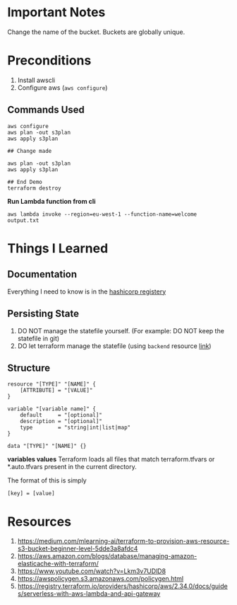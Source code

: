# Important Notes

Change the name of the bucket. Buckets are globally unique.

# Preconditions

1. Install awscli
2. Configure aws (`aws configure`)

## Commands Used

```
aws configure
aws plan -out s3plan
aws apply s3plan

## Change made

aws plan -out s3plan
aws apply s3plan

## End Demo
terraform destroy

```

**Run Lambda function from cli**
```
aws lambda invoke --region=eu-west-1 --function-name=welcome output.txt
```

# Things I Learned

## Documentation

Everything I need to know is in the [hashicorp registery](https://registry.terraform.io/)

## Persisting State

1. DO NOT manage the statefile yourself. (For example: DO NOT keep the statefile in git)
2. DO let terraform manage the statefile (using `backend` resource [link](https://developer.hashicorp.com/terraform/language/settings/backends/configuration))

## Structure

```
resource "[TYPE]" "[NAME]" {
    [ATTRIBUTE] = "[VALUE]"
}
```


```
variable "[variable name]" {
    default     = "[optional]"
    description = "[optional]"
    type        = "string|int|list|map"
}
```

```
data "[TYPE]" "[NAME]" {}
```


**variables values**
Terraform loads all files that match terraform.tfvars or *.auto.tfvars present in the current directory.

The format of this is simply

```
[key] = [value]
```

# Resources

1. https://medium.com/mlearning-ai/terraform-to-provision-aws-resource-s3-bucket-beginner-level-5dde3a8afdc4
2. https://aws.amazon.com/blogs/database/managing-amazon-elasticache-with-terraform/ 
3. https://www.youtube.com/watch?v=Lkm3v7UDlD8
4. https://awspolicygen.s3.amazonaws.com/policygen.html
5. https://registry.terraform.io/providers/hashicorp/aws/2.34.0/docs/guides/serverless-with-aws-lambda-and-api-gateway
